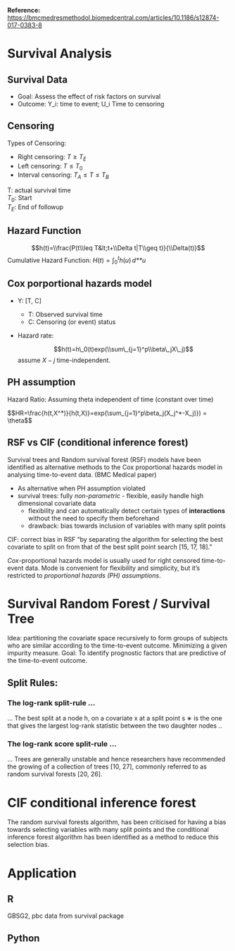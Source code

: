 **Reference:**
<https://bmcmedresmethodol.biomedcentral.com/articles/10.1186/s12874-017-0383-8>

# Survival Analysis

## Survival Data

-   Goal: Assess the effect of risk factors on survival
-   Outcome: Y\_i: time to event; U\_i Time to censoring

## Censoring

Types of Censoring:

-   Right censoring: *T* ≥ *T*<sub>*E*</sub>
-   Left censoring: *T* ≤ *T*<sub>0</sub>
-   Interval censoring: *T*<sub>*A*</sub> ≤ *T* ≤ *T*<sub>*B*</sub>

T: actual survival time  
*T*<sub>0</sub>: Start  
*T*<sub>*E*</sub>: End of followup

## Hazard Function

$$h(t)=\\frac{P(t\\leq T&lt;t+\\Delta t|T\\geq t)}{\\Delta(t)}$$
Cumulative Hazard Function:
*H*(*t*) = ∫<sub>0</sub><sup>*t*</sup>*h*(*u*) *d**u*

## Cox porportional hazards model

-   Y: \[T, C\]

    -   T: Observed survival time
    -   C: Censoring (or event) status

-   Hazard rate:

    $$h(t)=h\_0(t)exp(\\sum\_{j=1}^p\\beta\_jX\_j)$$
    assume *X* − *j* time-independent.

## PH assumption

Hazard Ratio: Assuming theta independent of time (constant over time)

$$HR=\\frac{h(t,X^\*)}{h(t,X)}=exp(\\sum\_{j=1}^p\\beta\_j(X\_j^\*-X\_j)}) = \\theta$$

## RSF vs CIF (conditional inference forest)

Survival trees and Random survival forest (RSF) models have been
identified as alternative methods to the Cox proportional hazards model
in analysing time-to-event data. (BMC Medical paper)

-   As alternative when PH assumption violated
-   survival trees: fully *non-parametric* - flexible, easily handle
    high dimensional covariate data
    -   flexibility and can automatically detect certain types of
        **interactions** without the need to specify them beforehand
    -   drawback: bias towards inclusion of variables with many split
        points

CIF: correct bias in RSF “by separating the algorithm for selecting the
best covariate to split on from that of the best split point search
\[15, 17, 18\].”

*Cox*-proportional hazards model is usually used for right censored
time-to-event data. Mode is convenient for flexibility and simplicity,
but it’s restricted to *proportional hazards (PH) assumptions*.

# Survival Random Forest / Survival Tree

Idea: partitioning the covariate space recursively to form groups of
subjects who are similar according to the time-to-event outcome.
Minimizing a given impurity measure. Goal: To identify prognostic
factors that are predictive of the time-to-event outcome.

## Split Rules:

### The log-rank split-rule …

… The best split at a node h, on a covariate x at a split point s ∗ is
the one that gives the largest log-rank statistic between the two
daughter nodes ..

### The log-rank score split-rule …

… Trees are generally unstable and hence researchers have recommended
the growing of a collection of trees \[10, 27\], commonly referred to as
random survival forests \[20, 26\].

# CIF conditional inference forest

The random survival forests algorithm, has been criticised for having a
bias towards selecting variables with many split points and the
conditional inference forest algorithm has been identified as a method
to reduce this selection bias.

# Application

## R

GBSG2, pbc data from survival package

## Python

